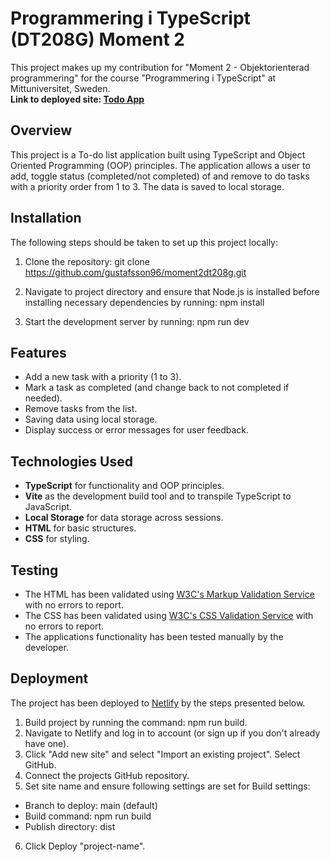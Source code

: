 # Programmering i TypeScript (DT208G) Moment 2
This project makes up my contribution for "Moment 2 - Objektorienterad programmering" for the course "Programmering i TypeScript" at Mittuniversitet, Sweden.
<br>
**Link to deployed site: [Todo App](https://dt208gmoment2.netlify.app)** 

## Overview
This project is a To-do list application built using TypeScript and Object Oriented Programming (OOP) principles. The application allows a user to add, toggle status (completed/not completed) of and remove to do tasks with a priority order from 1 to 3. The data is saved to local storage. 

## Installation

The following steps should be taken to set up this project locally: 

1. Clone the repository: git clone https://github.com/gustafsson96/moment2dt208g.git

2. Navigate to project directory and ensure that Node.js is installed before installing necessary dependencies by running: npm install

3. Start the development server by running: npm run dev

## Features
* Add a new task with a priority (1 to 3).
* Mark a task as completed (and change back to not completed if needed). 
* Remove tasks from the list. 
* Saving data using local storage. 
* Display success or error messages for user feedback. 

## Technologies Used
* **TypeScript** for functionality and OOP principles.
* **Vite** as the development build tool and to transpile TypeScript to JavaScript.
* **Local Storage** for data storage across sessions. 
* **HTML** for basic structures. 
* **CSS** for styling. 

## Testing
* The HTML has been validated using [W3C's Markup Validation Service](https://validator.w3.org/) with no errors to report. 
* The CSS has been validated using [W3C's CSS Validation Service](https://jigsaw.w3.org/css-validator/validator.html.en) with no errors to report.
* The applications functionality has been tested manually by the developer. 

## Deployment
The project has been deployed to [Netlify](https://www.netlify.com) by the steps presented below. 

1. Build project by running the command: npm run build.
2. Navigate to Netlify and log in to account (or sign up if you don't already have one).
3. Click "Add new site" and select "Import an existing project". Select GitHub.
4. Connect the projects GitHub repository.
5. Set site name and ensure following settings are set for Build settings:
* Branch to deploy: main (default)
* Build command: npm run build
* Publish directory: dist
6. Click Deploy "project-name". 